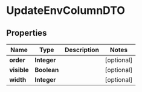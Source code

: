 # UpdateEnvColumnDTO

## Properties
Name | Type | Description | Notes
------------ | ------------- | ------------- | -------------
**order** | **Integer** |  |  [optional]
**visible** | **Boolean** |  |  [optional]
**width** | **Integer** |  |  [optional]
